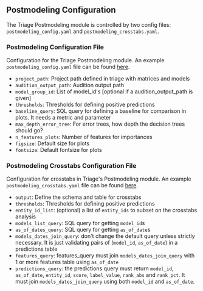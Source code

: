 ## Postmodeling Configuration

The Triage Postmodeling module is controlled by two config files: `postmodeling_config.yaml` and `postmodeling_crosstabs.yaml`.

### Postmodeling Configuration File
Configuration for the Triage Postmodeling module. An example `postmodeling_config.yaml` file can be found [here](https://github.com/dssg/triage/blob/master/example/config/postmodeling_config.yaml).

- `project_path`: Project path defined in triage with matrices and models
- `audition_output_path`: Audition output path
- `model_group_id`: List of model_id's [optional if a audition_output_path is given]
- `thresholds`: Thresholds for defining positive predictions
- `baseline_query`: SQL query for defining a baseline for comparison in plots. It needs a metric and parameter
- `max_depth_error_tree`: For error trees, how depth the decision trees should go?
- `n_features_plots`: Number of features for importances
- `figsize`: Default size for plots
- `fontsize`: Default fontsize for plots


### Postmodeling Crosstabs Configuration File
Configuration for crosstabs in Triage's Postmodeling module. An example `postmodeling_crosstabs.yaml` file can be found [here](https://github.com/dssg/triage/blob/master/example/config/postmodeling_crosstabs.yaml).

- `output`: Define the schema and table for crosstabs
- `thresholds`: Thresholds for defining positive predictions
- `entity_id_list`: (optional) a list of `entity_ids` to subset on the crosstabs analysis
- `models_list_query`: SQL query for getting `model_id`s
- `as_of_dates_query`: SQL query for getting `as_of_date`s
- `models_dates_join_query`: don't change the default query unless strictly necessary. It is just validating pairs of (`model_id`, `as_of_date`) in a predictions table
- `features_query`: features_query must join `models_dates_join_query` with 1 or more features table using `as_of_date`
- `predictions_query`: the predictions query must return `model_id`, `as_of_date`, `entity_id`, `score`, `label_value`, `rank_abs` and `rank_pct`. It must join `models_dates_join_query` using both `model_id` and `as_of_date`. 

